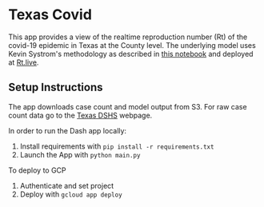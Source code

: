 # Texas Covid
This app provides a view of the realtime reproduction number (Rt) of the covid-19 epidemic in Texas at the County level. The underlying model uses Kevin Systrom's methodology as described in [this notebook](https://github.com/k-sys/covid-19/blob/master/Realtime%20Rt%20mcmc.ipynb) and deployed at [Rt.live](https://rt.live/). 

## Setup Instructions
The app downloads case count and model output from S3. For raw case count data go to the [Texas DSHS](https://dshs.texas.gov/coronavirus/) webpage.

In order to run the Dash app locally:
1. Install requirements with `pip install -r requirements.txt`
1. Launch the App with `python main.py`

To deploy to GCP
1. Authenticate and set project
1. Deploy with `gcloud app deploy`